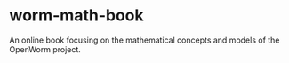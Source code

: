 # worm-math-book
An online book focusing on the mathematical concepts and models of the OpenWorm project.
